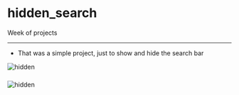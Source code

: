 # hidden_search

Week of projects

---

- That was a simple project, just to show and hide the search bar

<div>
    <img alt="hidden" src="https://i.imgur.com/wJnMRlE.png" />
</div>

###

<div>
    <img alt="hidden" src="https://i.imgur.com/hvs4lLk.png" />
</div>

